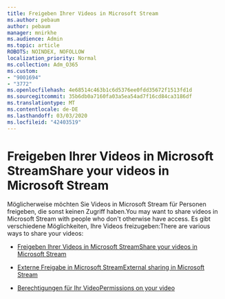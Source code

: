 ```yaml
---
title: Freigeben Ihrer Videos in Microsoft Stream
ms.author: pebaum
author: pebaum
manager: mnirkhe
ms.audience: Admin
ms.topic: article
ROBOTS: NOINDEX, NOFOLLOW
localization_priority: Normal
ms.collection: Adm_O365
ms.custom:
- "9001694"
- "3772"
ms.openlocfilehash: 4e68514c463b1c6d5376ee0fdd35672f1513fd1d
ms.sourcegitcommit: 35b6db0a7160fa03a5ea54ad7f16cd84ca3186df
ms.translationtype: MT
ms.contentlocale: de-DE
ms.lasthandoff: 03/03/2020
ms.locfileid: "42403519"
---
```

# <a name="share-your-videos-in-microsoft-stream"></a><span data-ttu-id="5d0bc-102">Freigeben Ihrer Videos in Microsoft Stream</span><span class="sxs-lookup"><span data-stu-id="5d0bc-102">Share your videos in Microsoft Stream</span></span>

<span data-ttu-id="5d0bc-103">Möglicherweise möchten Sie Videos in Microsoft Stream für Personen freigeben, die sonst keinen Zugriff haben.</span><span class="sxs-lookup"><span data-stu-id="5d0bc-103">You may want to share videos in Microsoft Stream with people who don't otherwise have access.</span></span> <span data-ttu-id="5d0bc-104">Es gibt verschiedene Möglichkeiten, Ihre Videos freizugeben:</span><span class="sxs-lookup"><span data-stu-id="5d0bc-104">There are various ways to share your videos:</span></span> 

- [<span data-ttu-id="5d0bc-105">Freigeben Ihrer Videos in Microsoft Stream</span><span class="sxs-lookup"><span data-stu-id="5d0bc-105">Share your videos in Microsoft Stream</span></span>](https://docs.microsoft.com/stream/portal-share-video)

- [<span data-ttu-id="5d0bc-106">Externe Freigabe in Microsoft Stream</span><span class="sxs-lookup"><span data-stu-id="5d0bc-106">External sharing in Microsoft Stream</span></span>](https://docs.microsoft.com/stream/portal-share-video#external-sharing)

- [<span data-ttu-id="5d0bc-107">Berechtigungen für Ihr Video</span><span class="sxs-lookup"><span data-stu-id="5d0bc-107">Permissions on your video</span></span>](https://docs.microsoft.com/stream/portal-share-video#permissions-on-your-video)